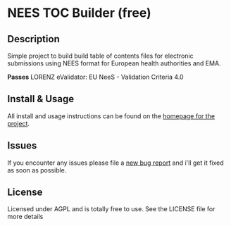 # NEES TOC Builder (free)

## Description
Simple project to build build table of contents files for electronic submissions using NEES format for European health authorities and EMA. 

**Passes** LORENZ eValidator: EU NeeS - Validation Criteria 4.0

## Install & Usage

All install and usage instructions can be found on the [homepage for the project](http://phawxby.github.io/TOC-Builder/).

## Issues
If you encounter any issues please file a [new bug report](../../issues/new) and i'll get it fixed as soon as possible.

## License 
Licensed under AGPL and is totally free to use. See the LICENSE file for more details
